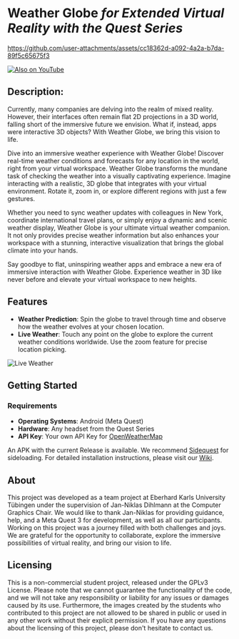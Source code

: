 # Weather Globe <i>for Extended Virtual Reality with the Quest Series</i>



https://github.com/user-attachments/assets/cc18362d-a092-4a2a-b7da-89f5c65675f3


[![Also on YouTube](https://img.youtube.com/vi/WWwvqUnk050/maxresdefault.jpg)](https://youtu.be/WWwvqUnk050)

## Description:

Currently, many companies are delving into the realm of mixed reality. However, their interfaces often remain flat 2D projections in a 3D world, falling short of the immersive future we envision. What if, instead, apps were interactive 3D objects? With Weather Globe, we bring this vision to life.

Dive into an immersive weather experience with Weather Globe! Discover real-time weather conditions and forecasts for any location in the world, right from your virtual workspace. Weather Globe transforms the mundane task of checking the weather into a visually captivating experience. Imagine interacting with a realistic, 3D globe that integrates with your virtual environment. Rotate it, zoom in, or explore different regions with just a few gestures.

Whether you need to sync weather updates with colleagues in New York, coordinate international travel plans, or simply enjoy a dynamic and scenic weather display, Weather Globe is your ultimate virtual weather companion. It not only provides precise weather information but also enhances your workspace with a stunning, interactive visualization that brings the global climate into your hands.

Say goodbye to flat, uninspiring weather apps and embrace a new era of immersive interaction with Weather Globe. Experience weather in 3D like never before and elevate your virtual workspace to new heights.

## Features

- **Weather Prediction**: Spin the globe to travel through time and observe how the weather evolves at your chosen location.
- **Live Weather**: Touch any point on the globe to explore the current weather conditions worldwide. Use the zoom feature for precise location picking.

![Live Weather](https://github.com/cgtuebingen/spatial_xr/assets/144686557/3f4f761f-6f76-46d4-b924-c14bc93ab0a0)

## Getting Started

### Requirements

- **Operating Systems**: Android (Meta Quest)
- **Hardware**: Any headset from the Quest Series
- **API Key**: Your own API Key for [OpenWeatherMap](https://openweathermap.org/)

An APK with the current Release is available. We recommend [Sidequest](https://sidequestvr.com/) for sideloading.
For detailed installation instructions, please visit our [Wiki](https://github.com/cgtuebingen/spatial_xr/wiki).

## About 

This project was developed as a team project at Eberhard Karls University Tübingen under the supervision of Jan-Niklas Dihlmann at the Computer Graphics Chair. We would like to thank Jan-Niklas for providing guidance, help, and a Meta Quest 3 for development, as well as all our participants. Working on this project was a journey filled with both challenges and joys. We are grateful for the opportunity to collaborate, explore the immersive possibilities of virtual reality, and bring our vision to life.






## Licensing

This is a non-commercial student project, released under the GPLv3 License. Please note that we cannot guarantee the functionality of the code, and we will not take any responsibility or liability for any issues or damages caused by its use. Furthermore, the images created by the students who contributed to this project are not allowed to be shared in public or used in any other work without their explicit permission. If you have any questions about the licensing of this project, please don't hesitate to contact us.


